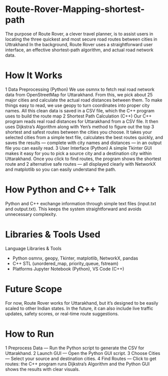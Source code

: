 # Route-Rover-Mapping-shortest-path
The purpose of Route Rover, a clever travel planner, is to assist users in locating the three quickest and most secure road routes between cities in Uttrakhand
In the background, Route Rover uses a straightforward user interface, an effective shortest-path algorithm, and actual road network data.
# How It Works
1 Data Preprocessing (Python)
  We use osmnx to fetch real road network data from OpenStreetMap for Uttarakhand. From this, we pick about 25 major cities and calculate the actual road distances  between them. To make things easy to read, we use geopy to turn coordinates into proper city names. All this clean data is saved in a CSV file, which the C++ program uses to build the route map
2 Shortest Path Calculation (C++)
  Our C++ program reads real road distances for Uttarakhand from a CSV file. It then uses Dijkstra’s Algorithm along with Yen’s method to figure out the top 3      shortest and safest routes between the cities you choose.
It takes your selected cities from a simple text file, calculates the best routes quickly, and saves the results — complete with city names and distances — in an output file you can easily read.
3 User Interface (Python)
  A simple Tkinter GUI makes it easy for you to pick a source city and a destination city within Uttarakhand. Once you click to find routes, the program shows the shortest route and 2 alternative safe routes — all displayed clearly with NetworkX and matplotlib so you can easily understand the path.
# How Python and C++ Talk
Python and C++ exchange information through simple text files (input.txt and output.txt). This keeps the system straightforward and avoids unnecessary complexity.
# Libraries & Tools Used
Language	         Libraries & Tools
- Python	            osmnx, geopy, Tkinter, matplotlib, NetworkX, pandas
- C++	                STL (unordered_map, priority_queue, fstream)
- Platforms	           Jupyter Notebook (Python), VS Code (C++)
# Future Scope
For now, Route Rover works for Uttarakhand, but it’s designed to be easily scaled to other Indian states. In the future, it can also include live traffic updates, safety scores, or real-time route suggestions.
# How to Run
1 Preprocess Data — Run the Python script to generate the CSV for Uttarakhand.
2 Launch GUI — Open the Python GUI script.
3 Choose Cities — Select your source and destination cities.
4 Find Routes — Click to get routes: the C++ program runs Dijkstra’s Algorithm and the Python GUI shows the results with clear visuals.

